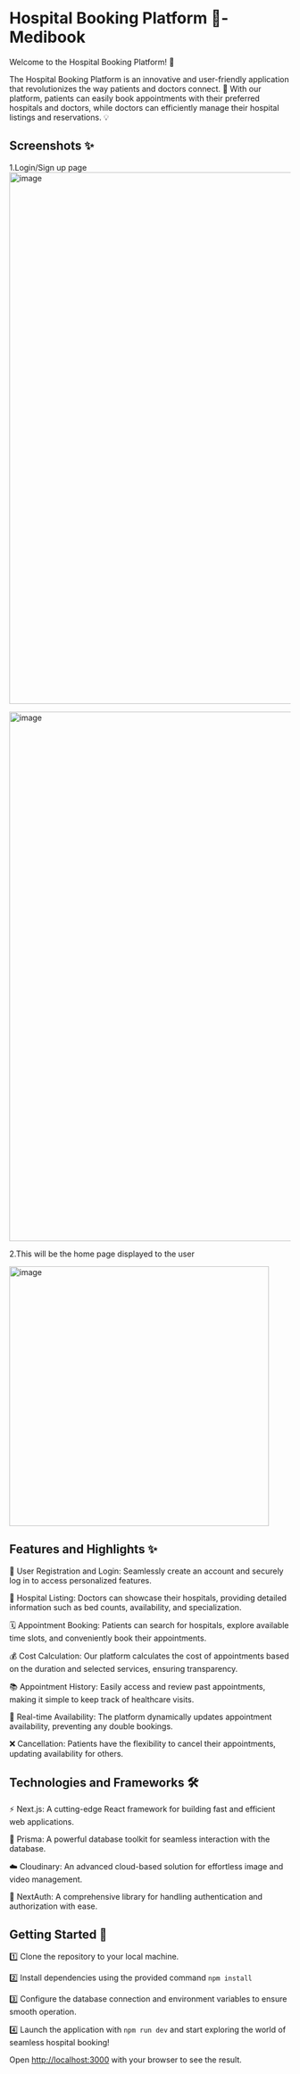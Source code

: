 # Hospital Booking Platform 🏥-Medibook



Welcome to the Hospital Booking Platform! 🌟

The Hospital Booking Platform is an innovative and user-friendly application that revolutionizes the way patients and doctors connect. 🚀 With our platform, patients can easily book appointments with their preferred hospitals and doctors, while doctors can efficiently manage their hospital listings and reservations. 💡

## Screenshots ✨
1.Login/Sign up page
<img width="952" alt="image" src="https://github.com/Ishpreet-Kaur-Bedi/Hospital-Booking-Medibook/assets/115483735/051c98c9-83ae-4124-8f93-d24b9e90bbd6">

<img width="948" alt="image" src="https://github.com/Ishpreet-Kaur-Bedi/Hospital-Booking-Medibook/assets/115483735/cf3ec8f9-19ed-44f1-90d7-8c21d121defc">


2.This will be the home page displayed to the user 

<img width="465" alt="image" src="https://github.com/Ishpreet-Kaur-Bedi/Hospital-Booking-Medibook/assets/115483735/7faeb650-562d-4497-9901-a05b1275d921">



## Features and Highlights ✨
👥 User Registration and Login: Seamlessly create an account and securely log in to access personalized features.

🏢 Hospital Listing: Doctors can showcase their hospitals, providing detailed information such as bed counts, availability, and specialization.

🗓️ Appointment Booking: Patients can search for hospitals, explore available time slots, and conveniently book their appointments.

💰 Cost Calculation: Our platform calculates the cost of appointments based on the duration and selected services, ensuring transparency.

📚 Appointment History: Easily access and review past appointments, making it simple to keep track of healthcare visits.

🔄 Real-time Availability: The platform dynamically updates appointment availability, preventing any double bookings.

❌ Cancellation: Patients have the flexibility to cancel their appointments, updating availability for others.



## Technologies and Frameworks 🛠️
⚡ Next.js: A cutting-edge React framework for building fast and efficient web applications.

🔐 Prisma: A powerful database toolkit for seamless interaction with the database.

☁️ Cloudinary: An advanced cloud-based solution for effortless image and video management.

🔑 NextAuth: A comprehensive library for handling authentication and authorization with ease.

## Getting Started 🚀
1️⃣ Clone the repository to your local machine.

2️⃣ Install dependencies using the provided command 
```npm install```

3️⃣ Configure the database connection and environment variables to ensure smooth operation.

4️⃣ Launch the application with ``` npm run dev ```  and start exploring the world of seamless hospital booking!

Open [http://localhost:3000](http://localhost:3000) with your browser to see the result.


